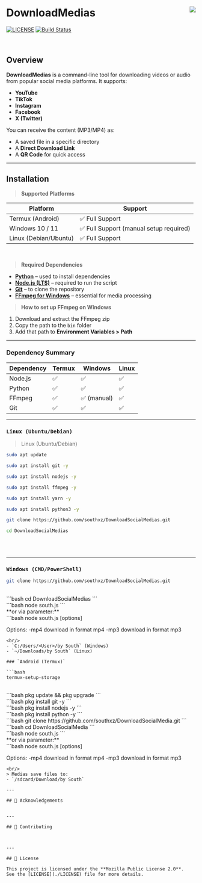 # DownloadMedias <img align="right" src="https://i.imgur.com/GMhpOXw.png" />
[![LICENSE](./LICENSE)](https://opensource.org/license/mpl-2-0)
[![Build Status](https://github.com/Theldus/tinyflex/actions/workflows/c-cpp.yml/badge.svg)](https://github.com/Theldus/tinyflex/actions/workflows/c-cpp.yml)

<br/>

## Overview

**DownloadMedias** is a command-line tool for downloading videos or audio from popular social media platforms. It supports:

- **YouTube**
- **TikTok**
- **Instagram**
- **Facebook**
- **X (Twitter)**

You can receive the content (MP3/MP4) as:

- A saved file in a specific directory  
- A **Direct Download Link**  
- A **QR Code** for quick access  

---

## Installation

> **Supported Platforms**

| Platform              | Support          |
|------------------------|------------------|
| Termux (Android)        | ✅ Full Support  |
| Windows 10 / 11         | ✅ Full Support (manual setup required) |
| Linux (Debian/Ubuntu)   | ✅ Full Support  |
<br/>

> **Required Dependencies**

- **[Python]** – used to install dependencies
- **[Node.js (LTS)]** – required to run the script
- **[Git]** – to clone the repository
- **[FFmpeg for Windows]** – essential for media processing

> **How to set up FFmpeg on Windows**

1. Download and extract the FFmpeg zip  
2. Copy the path to the `bin` folder  
3. Add that path to **Environment Variables > Path**  

[Python]: https://www.python.org/downloads/  
[Node.js (LTS)]: https://nodejs.org/en/download  
[Git]: https://git-scm.com/downloads  
[FFmpeg for Windows]: https://www.gyan.dev/ffmpeg/builds/  

---

### Dependency Summary

| Dependency | Termux | Windows | Linux |
|-------------|--------|---------|--------|
| Node.js     | ✅     | ✅       | ✅     |
| Python      | ✅     | ✅       | ✅     |
| FFmpeg      | ✅     | ✅ (manual) | ✅  |
| Git         | ✅     | ✅       | ✅     |

---

### `Linux (Ubuntu/Debian)`

> Linux (Ubuntu/Debian)

```bash
sudo apt update
```

```bash
sudo apt install git -y
```

```bash
sudo apt install nodejs -y
```

```bash
sudo apt install ffmpeg -y
```

```bash
sudo apt install yarn -y
```

```bash
sudo apt install python3 -y
```

```bash
git clone https://github.com/southxz/DownloadSocialMedias.git
```

```bash
cd DownloadSocialMedias
```
<br/>
<br/>

---

### `Windows (CMD/PowerShell)`

```bash
git clone https://github.com/southxz/DownloadSocialMedias.git
```
<br/>
```bash
cd DownloadSocialMedias
```
<br/>
```bash
node south.js
```
<br/>
**or via parameter:**
<br/>
```bash
node south.js [options] <link>

Options:
   -mp4 <link>     download in format mp4
   -mp3 <link>     download in format mp3
```
<br/>
- `C:/Users/<User>/by South` (Windows)
- `~/Downloads/by South` (Linux)

### `Android (Termux)`

```bash
termux-setup-storage
```
<br/>
```bash
pkg update && pkg upgrade
```
<br/>
```bash
pkg install git -y
```
<br/>
```bash
pkg install nodejs -y
```
<br/>
```bash
pkg install python -y
```
<br/>
```bash
git clone https://github.com/southxz/DownloadSocialMedia.git
```
<br/>
```bash
cd DownloadSocialMedia
```
<br/>
```bash
node south.js
```
<br/>
**or via parameter:**
<br/>
```bash
node south.js [options] <link>

Options:
   -mp4 <link>     download in format mp4
   -mp3 <link>     download in format mp3
```
<br/>
> Medias save files to:
- `/sdcard/Download/by South`

---

## 🙌 Acknowledgements


---

## 🤝 Contributing



---

## 📄 License

This project is licensed under the **Mozilla Public License 2.0**.  
See the [LICENSE](./LICENSE) file for more details.
